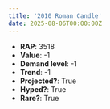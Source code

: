 ```yaml
---
title: '2010 Roman Candle'
date: 2025-08-06T00:00:00Z
---
```

- **RAP**: 3518
- **Value**: -1
- **Demand level**: -1
- **Trend**: -1
- **Projected?**: True
- **Hyped?**: True
- **Rare?**: True
